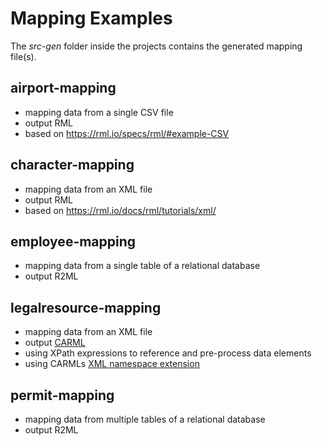 # Mapping Examples

The *src-gen* folder inside the projects contains the generated mapping file(s).

## airport-mapping

* mapping data from a single CSV file
* output RML
* based on https://rml.io/specs/rml/#example-CSV

## character-mapping

* mapping data from an XML file
* output RML
* based on https://rml.io/docs/rml/tutorials/xml/

## employee-mapping

* mapping data from a single table of a relational database
* output R2ML

## legalresource-mapping

* mapping data from an XML file
* output [CARML](https://github.com/carml/carml)
* using XPath expressions to reference and pre-process data elements
* using CARMLs [XML namespace extension](https://github.com/carml/carml#xml-namespace-extension)

## permit-mapping

* mapping data from multiple tables of a relational database
* output R2ML
